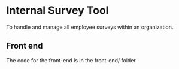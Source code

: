# Internal Survey Tool

To handle and manage all employee surveys within an organization.

## Front end

The code for the front-end is in the front-end/ folder
